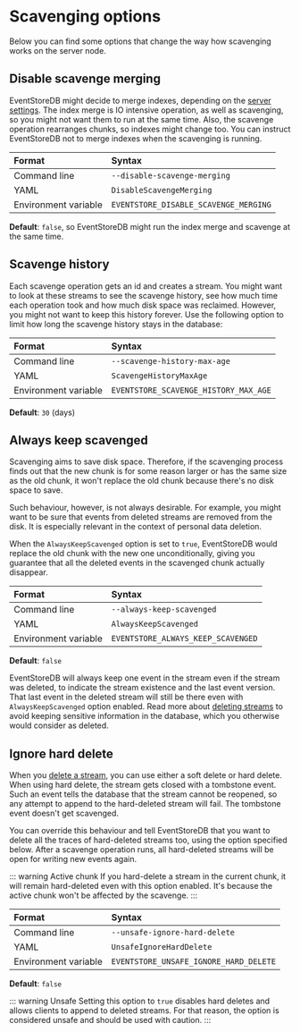 # Scavenging options

Below you can find some options that change the way how scavenging works on the server node.

## Disable scavenge merging

EventStoreDB might decide to merge indexes, depending on the [server settings](../indexes/advanced.md#writing-and-merging-of-index-files). The index merge is IO intensive operation, as well as scavenging, so you might not want them to run at the same time. Also, the scavenge operation rearranges chunks, so indexes might change too. You can instruct EventStoreDB not to merge indexes when the scavenging is running.
 
| Format               | Syntax |
| :------------------- | :----- |
| Command line         | `--disable-scavenge-merging` |
| YAML                 | `DisableScavengeMerging` |
| Environment variable | `EVENTSTORE_DISABLE_SCAVENGE_MERGING` | 

**Default**: `false`, so EventStoreDB might run the index merge and scavenge at the same time.

## Scavenge history

Each scavenge operation gets an id and creates a stream. You might want to look at these streams to see the scavenge history, see how much time each operation took and how much disk space was reclaimed. However, you might not want to keep this history forever. Use the following option to limit how long the scavenge history stays in the database:

| Format               | Syntax |
| :------------------- | :----- |
| Command line         | `--scavenge-history-max-age` |
| YAML                 | `ScavengeHistoryMaxAge` |
| Environment variable | `EVENTSTORE_SCAVENGE_HISTORY_MAX_AGE` | 

**Default**: `30` (days)

## Always keep scavenged

Scavenging aims to save disk space. Therefore, if the scavenging process finds out that the new chunk is for some reason larger or has the same size as the old chunk, it won't replace the old chunk because there's no disk space to save.

Such behaviour, however, is not always desirable. For example, you might want to be sure that events from deleted streams are removed from the disk. It is especially relevant in the context of personal data deletion.

When the `AlwaysKeepScavenged` option is set to `true`, EventStoreDB would replace the old chunk with the new one unconditionally, giving you guarantee that all the deleted events in the scavenged chunk actually disappear. 

| Format               | Syntax |
| :------------------- | :----- |
| Command line         | `--always-keep-scavenged` |
| YAML                 | `AlwaysKeepScavenged` |
| Environment variable | `EVENTSTORE_ALWAYS_KEEP_SCAVENGED` | 

**Default**: `false`

EventStoreDB will always keep one event in the stream even if the stream was deleted, to indicate the stream existence and the last event version. That last event in the deleted stream will still be there even with `AlwaysKeepScavenged` option enabled. Read more about [deleting streams](../streams/deleting-streams-and-events.md) to avoid keeping sensitive information in the database, which you otherwise would consider as deleted.

## Ignore hard delete

When you [delete a stream](../streams/deleting-streams-and-events.md), you can use either a soft delete or hard delete. When using hard delete, the stream gets closed with a tombstone event. Such an event tells the database that the stream cannot be reopened, so any attempt to append to the hard-deleted stream will fail. The tombstone event doesn't get scavenged.

You can override this behaviour and tell EventStoreDB that you want to delete all the traces of hard-deleted streams too, using the option specified below. After a scavenge operation runs, all hard-deleted streams will be open for writing new events again.

::: warning Active chunk
If you hard-delete a stream in the current chunk, it will remain hard-deleted even with this option enabled. It's because the active chunk won't be affected by the scavenge.
:::

| Format               | Syntax |
| :------------------- | :----- |
| Command line         | `--unsafe-ignore-hard-delete` |
| YAML                 | `UnsafeIgnoreHardDelete` |
| Environment variable | `EVENTSTORE_UNSAFE_IGNORE_HARD_DELETE` | 

**Default**: `false`

::: warning Unsafe
Setting this option to `true` disables hard deletes and allows clients to append to deleted streams. For that reason, the option is considered unsafe and should be used with caution.
:::
